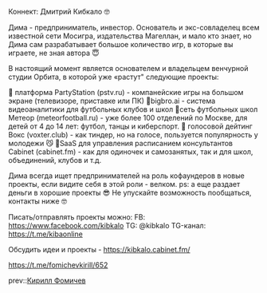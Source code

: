Коннект: Дмитрий Кибкало 🤓

Дима - предприниматель, инвестор.
Основатель и экс-совладелец всем известной сети Мосигра, издательства Магеллан, и мало кто знает, но Дима сам разрабатывает большое количество игр, в которые вы играете, не зная автора 😇

В настоящий момент является основателем и владельцем венчурной студии Орбита, в которой уже «растут" следующие проекты:

🔸 платформа PartyStation (pstv.ru) - компанейские игры на большом экране (телевизоре, приставке или ПК) 
🔹bigbro.ai - система видеоаналитики для футбольных клубов и школ
🔸сеть футбольных школ Метеор (meteorfootball.ru) -  уже более 100 отделений по Москве, для детей от 4 до 14 лет: футбол, танцы и киберспорт. 
🔹 голосовой дейтинг Вокс (voxter.club) - как тиндер, но на голосе, пользуется популярность у молодежи 😼
🔸SaaS для управления расписанием консультантов Cabinet (cabinet.fm) - как для одиночек и самозанятых, так и для школ, объединений, клубов и т.д.

Дима всегда ищет предпринимателей на роль кофаундеров в новые проекты, если видите себя в этой роли - велком. 
ps: а еще раздает деньги в хорошие проекты 😎
Не упускайте возможность пообщаться, контакты ниже 🤓

Писать/отправлять проекты можно: 
FB: https://www.facebook.com/kibkalo
TG: @kibkalo
TG-канал: https://t.me/kibaonline

Обсудить идеи и проекты - https://kibkalo.cabinet.fm/

https://t.me/fomichevkirill/652

prev::[Кирилл Фомичев](%D0%9A%D0%B8%D1%80%D0%B8%D0%BB%D0%BB%20%D0%A4%D0%BE%D0%BC%D0%B8%D1%87%D0%B5%D0%B2.md)
